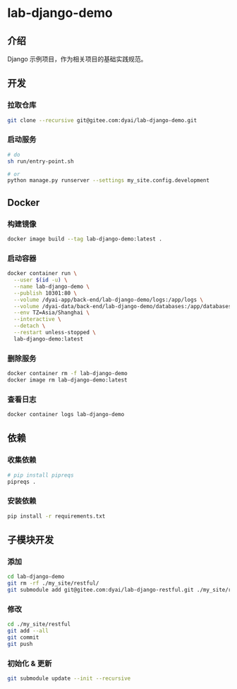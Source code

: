 # lab-django-demo

## 介绍

Django 示例项目，作为相关项目的基础实践规范。

## 开发

### 拉取仓库

```bash
git clone --recursive git@gitee.com:dyai/lab-django-demo.git
```

### 启动服务

```bash
# do
sh run/entry-point.sh

# or
python manage.py runserver --settings my_site.config.development
```

## Docker

### 构建镜像

```bash
docker image build --tag lab-django-demo:latest .
```

### 启动容器

```bash
docker container run \
  --user $(id -u) \
  --name lab-django-demo \
  --publish 10301:80 \
  --volume /dyai-app/back-end/lab-django-demo/logs:/app/logs \
  --volume /dyai-data/back-end/lab-django-demo/databases:/app/databases \
  --env TZ=Asia/Shanghai \
  --interactive \
  --detach \
  --restart unless-stopped \
  lab-django-demo:latest
```

### 删除服务

```bash
docker container rm -f lab-django-demo
docker image rm lab-django-demo:latest
```

### 查看日志

```bash
docker container logs lab-django-demo
```

## 依赖

### 收集依赖

```bash
# pip install pipreqs
pipreqs .
```

### 安装依赖

```bash
pip install -r requirements.txt
```

## 子模块开发

### 添加

```bash
cd lab-django-demo
git rm -rf ./my_site/restful/
git submodule add git@gitee.com:dyai/lab-django-restful.git ./my_site/restful
```

### 修改

```bash
cd ./my_site/restful
git add --all
git commit
git push
```

### 初始化 & 更新

```bash
git submodule update --init --recursive
```

